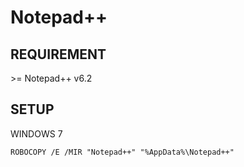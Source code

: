 # Notepad++ #

## REQUIREMENT ##

&gt;= Notepad++ v6.2

## SETUP ##

WINDOWS 7

    ROBOCOPY /E /MIR "Notepad++" "%AppData%\Notepad++"